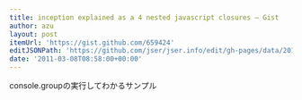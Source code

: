 ```yaml
---
title: inception explained as a 4 nested javascript closures — Gist
author: azu
layout: post
itemUrl: 'https://gist.github.com/659424'
editJSONPath: 'https://github.com/jser/jser.info/edit/gh-pages/data/2011/03/index.json'
date: '2011-03-08T08:58:00+00:00'
---
```

console.groupの実行してわかるサンプル

